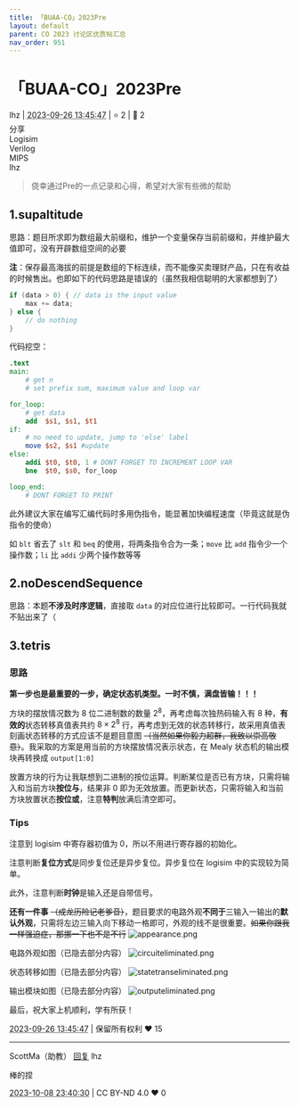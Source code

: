 ```yaml
---
title: 「BUAA-CO」2023Pre
layout: default
parent: CO 2023 讨论区优质帖汇总
nav_order: 951
---
```

# 「BUAA-CO」2023Pre
<div class="post-info">
<span>lhz</span>
|
<abbr title="2023-09-26T13:45:47.586666+08:00"><time datetime="2023-09-26T13:45:47.586666+08:00">2023-09-26 13:45:47</time></abbr>
|
<span>⭐️ 2</span>
|
<span>💬️ 2</span>
<br>
<div><div class="post-tag">分享</div><div class="post-tag">Logisim</div><div class="post-tag">Verilog</div><div class="post-tag">MIPS</div></div>
</div>

<div id="reply-3604" class="reply reply-l0">
<div class="reply-header">
<span>lhz</span>
</div>
<div class="reply-text">

> 侥幸通过Pre的一点记录和心得，希望对大家有些微的帮助

## 1.supaltitude
思路：题目所求即为数组最大前缀和，维护一个变量保存当前前缀和，并维护最大值即可，没有开辟数组空间的必要

**注**：保存最高海拔的前提是数组的下标连续，而不能像买卖理财产品，只在有收益的时候售出。也即如下的代码思路是错误的（虽然我相信聪明的大家都想到了）

```c++
if (data > 0) { // data is the input value
    max += data;
} else {
    // do nothing
}
```

代码挖空：

```mips
.text
main:
    # get n
    # set prefix sum, maximum value and loop var

for_loop:
    # get data
    add  $s1, $s1, $t1
if:
    # no need to update, jump to 'else' label 
    move $s2, $s1 #update
else:
    addi $t0, $t0, 1 # DONT FORGET TO INCREMENT LOOP VAR
    bne  $t0, $s0, for_loop

loop_end:
    # DONT FORGET TO PRINT
```

此外建议大家在编写汇编代码时多用伪指令，能显著加快编程速度（毕竟这就是伪指令的使命）

如 `blt` 省去了 `slt` 和 `beq` 的使用，将两条指令合为一条；`move` 比 `add` 指令少一个操作数；`li` 比 `addi` 少两个操作数等等


## 2.noDescendSequence
思路：本题**不涉及时序逻辑**，直接取 `data` 的对应位进行比较即可。一行代码我就不贴出来了（

## 3.tetris
### 思路

**第一步也是最重要的一步，确定状态机类型。一时不慎，满盘皆输！！！**

方块的摆放情况数为 8 位二进制数的数量 $2^8$，再考虑每次独热码输入有 8 种，**有效的**状态转移真值表共约 $8 \times 2^8$ 行，再考虑到无效的状态转移行，故采用真值表刻画状态转移的方式应该不是题目意图 ~~（当然如果你毅力超群，我致以崇高敬意）~~。我采取的方案是用当前的方块摆放情况表示状态，在 Mealy 状态机的输出模块再转换成 `output[1:0]`

放置方块的行为让我联想到二进制的按位运算。判断某位是否已有方块，只需将输入和当前方块**按位与**，结果非 0 即为无效放置。而更新状态，只需将输入和当前方块放置状态**按位或**，注意**特判**放满后清空即可。

### Tips

注意到 logisim 中寄存器初值为 0，所以不用进行寄存器的初始化。

注意判断**复位方式**是同步复位还是异步复位。异步复位在 logisim 中的实现较为简单。

此外，注意判断**时钟**是输入还是自带信号。

**还有一件事** ~~（成龙历险记老爹音）~~，题目要求的电路外观**不同于**三输入一输出的**默认外观**，只需将左边三输入向下移动一格即可，外观的线不是很重要。~~如果你跟我一样强迫症，那挪一下也不是不行~~
![appearance.png](/images/co-discussions/951/appearance.png)

电路外观如图（已隐去部分内容）
![circuiteliminated.png](/images/co-discussions/951/circuit-eliminated.png)

状态转移如图（已隐去部分内容）
![statetranseliminated.png](/images/co-discussions/951/statetrans-eliminated.png)

输出模块如图（已隐去部分内容）
![outputeliminated.png](/images/co-discussions/951/output-eliminated.png)

最后，祝大家上机顺利，学有所获！

</div>
<div class="reply-footer">
<abbr title="2023-09-26T13:45:47.675861+08:00"><time datetime="2023-09-26T13:45:47.675861+08:00">2023-09-26 13:45:47</time></abbr>
|
<span>保留所有权利</span>
<span class="reply-vote">❤️ 15</span>
</div>
</div>
<hr class="reply-separator">
<div id="reply-3756" class="reply reply-l1">
<div class="reply-header">
<span>ScottMa（助教） <a href="#reply-3604">回复</a> lhz</span>
</div>
<div class="reply-text">

棒的捏

</div>
<div class="reply-footer">
<abbr title="2023-10-08T23:40:30.879966+08:00"><time datetime="2023-10-08T23:40:30.879966+08:00">2023-10-08 23:40:30</time></abbr>
|
<span>CC BY-ND 4.0</span>
<span class="reply-vote">❤️ 0</span>
</div>
</div>